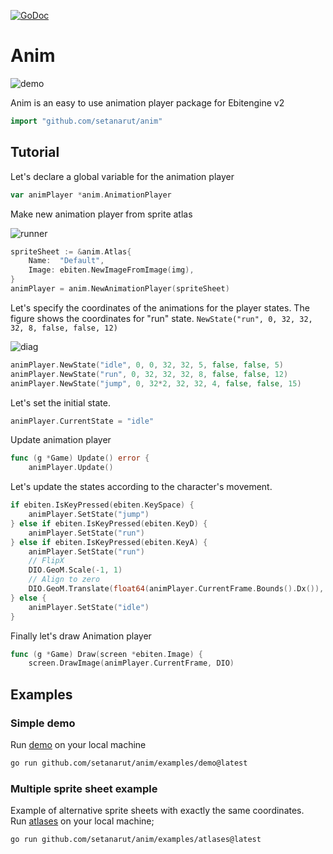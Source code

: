 [![GoDoc](https://godoc.org/github.com/setanarut/anim?status.svg)](https://pkg.go.dev/github.com/setanarut/anim)

# Anim

![demo](https://github.com/user-attachments/assets/fa7cd502-9bf9-4a88-a83c-df0e23c80e41)

Anim is an easy to use animation player package for Ebitengine v2

```Go
import "github.com/setanarut/anim"
```

## Tutorial

Let's declare a global variable for the animation player

```Go
var animPlayer *anim.AnimationPlayer
```

Make new animation player from sprite atlas

![runner](https://github.com/user-attachments/assets/54871498-ae7b-4107-adf4-e292aaff47e7)

```Go
spriteSheet := &anim.Atlas{
	Name:  "Default",
	Image: ebiten.NewImageFromImage(img),
}
animPlayer = anim.NewAnimationPlayer(spriteSheet)
```

Let's specify the coordinates of the animations for the player states.
The figure shows the coordinates for "run" state. `NewState("run", 0, 32, 32, 32, 8, false, false, 12)`

![diag](https://github.com/user-attachments/assets/316be3e7-102f-4d3f-b126-637cda387253)


```Go
animPlayer.NewState("idle", 0, 0, 32, 32, 5, false, false, 5)
animPlayer.NewState("run", 0, 32, 32, 32, 8, false, false, 12)
animPlayer.NewState("jump", 0, 32*2, 32, 32, 4, false, false, 15)
```

Let's set the initial state.

```Go
animPlayer.CurrentState = "idle"
```

Update animation player

```Go
func (g *Game) Update() error {
	animPlayer.Update()
```

Let's update the states according to the character's movement.

```Go
if ebiten.IsKeyPressed(ebiten.KeySpace) {
	animPlayer.SetState("jump")
} else if ebiten.IsKeyPressed(ebiten.KeyD) {
	animPlayer.SetState("run")
} else if ebiten.IsKeyPressed(ebiten.KeyA) {
	animPlayer.SetState("run")
	// FlipX
	DIO.GeoM.Scale(-1, 1)
	// Align to zero
	DIO.GeoM.Translate(float64(animPlayer.CurrentFrame.Bounds().Dx()), 0)
} else {
	animPlayer.SetState("idle")
}
```

Finally let's draw Animation player

```Go
func (g *Game) Draw(screen *ebiten.Image) {
	screen.DrawImage(animPlayer.CurrentFrame, DIO)
```

## Examples

### Simple demo

Run [demo](./examples/demo/) on your local machine

```zsh
go run github.com/setanarut/anim/examples/demo@latest
```
### Multiple sprite sheet example

Example of alternative sprite sheets with exactly the same coordinates.  
Run [atlases](./examples/atlases/) on your local machine;

```zsh
go run github.com/setanarut/anim/examples/atlases@latest
```
